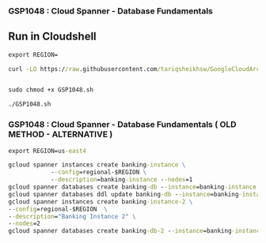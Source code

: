 ### GSP1048 :  Cloud Spanner - Database Fundamentals 

## Run in Cloudshell

```cmd
export REGION=
```

```cmd
curl -LO https://raw.githubusercontent.com/tariqsheikhsw/GoogleCloudArchitectLabs/main/Solutions/GSP1048.sh


sudo chmod +x GSP1048.sh

./GSP1048.sh
```

### GSP1048 :  Cloud Spanner - Database Fundamentals ( OLD METHOD - ALTERNATIVE )  

```cmd
export REGION=us-east4 
```
```cmd
gcloud spanner instances create banking-instance \
            --config=regional-$REGION \
            --description=banking-instance --nodes=1
gcloud spanner databases create banking-db --instance=banking-instance
gcloud spanner databases ddl update banking-db --instance=banking-instance --ddl="CREATE TABLE Customer (CustomerId STRING(36) NOT NULL, Name STRING(MAX) NOT NULL, Location STRING(MAX) NOT NULL) PRIMARY KEY (CustomerId);"
gcloud spanner instances create banking-instance-2 \
--config=regional-$REGION  \
--description="Banking Instance 2" \
--nodes=2
gcloud spanner databases create banking-db-2 --instance=banking-instance-2
